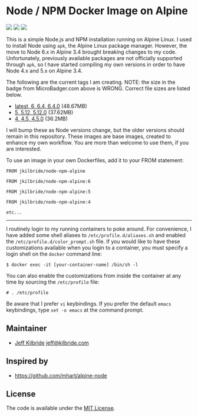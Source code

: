 # Node / NPM Docker Image on Alpine

[![](https://images.microbadger.com/badges/image/jkilbride/node-npm-alpine.svg)](http://microbadger.com/images/jkilbride/node-npm-alpine "Get your own image badge on microbadger.com")
[![](https://images.microbadger.com/badges/version/jkilbride/node-npm-alpine.svg)](http://microbadger.com/images/jkilbride/node-npm-alpine "Get your own version badge on microbadger.com")
[![](https://images.microbadger.com/badges/license/jkilbride/node-npm-alpine.svg)](http://microbadger.com/images/jkilbride/node-npm-alpine "Get your own license badge on microbadger.com")

This is a simple Node.js and NPM installation running on Alpine Linux. I used to install Node using `apk`, the Alpine Linux package manager. However, the move to Node 6.x in Alpine 3.4 brought breaking changes to my code. Unfortunately, previously available packages are not officially supported through `apk`, so I have started compiling my own versions in order to have Node 4.x and 5.x on Alpine 3.4.

The following are the current tags I am creating. NOTE: the size in the badge from MicroBadger.com above is WRONG. Correct file sizes are listed below.

- [latest, 6, 6.4, 6.4.0](https://github.com/jeff-kilbride/node-npm-alpine/blob/6/Dockerfile) (48.67MB)
- [5, 5.12, 5.12.0](https://github.com/jeff-kilbride/node-npm-alpine/blob/5/Dockerfile) (37.62MB)
- [4, 4.5, 4.5.0](https://github.com/jeff-kilbride/node-npm-alpine/blob/4/Dockerfile) (36.2MB)

I will bump these as Node versions change, but the older versions should remain in this repository. These images are base images, created to enhance my own workflow. You are more than welcome to use them, if you are interested.

To use an image in your own Dockerfiles, add it to your FROM statement:

```
FROM jkilbride/node-npm-alpine

FROM jkilbride/node-npm-alpine:6

FROM jkilbride/node-npm-alpine:5

FROM jkilbride/node-npm-alpine:4

etc...
```

--------------------------------------------------------------------------------

I routinely login to my running containers to poke around. For convenience, I have added some shell aliases to `/etc/profile.d/aliases.sh` and enabled the `/etc/profile.d/color_prompt.sh` file. If you would like to have these customizations available when you login to a container, you must specify a login shell on the `docker` command line:

```
$ docker exec -it [your-container-name] /bin/sh -l
```

You can also enable the customizations from inside the container at any time by sourcing the `/etc/profile` file:

```
# . /etc/profile
```

Be aware that I prefer `vi` keybindings. If you prefer the default `emacs` keybindings, type `set -o emacs` at the command prompt.

## Maintainer

- [Jeff Kilbride](https://github.com/jeff-kilbride) jeff@kilbride.com

## Inspired by

- <https://github.com/mhart/alpine-node>

## License

The code is available under the [MIT License](/LICENSE).

